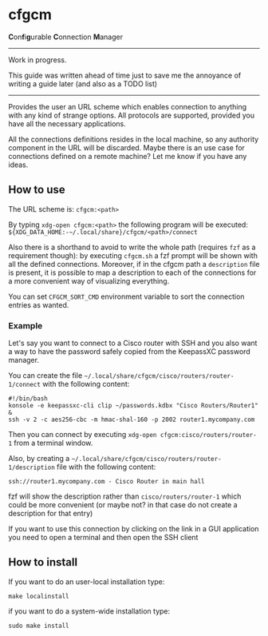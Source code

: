 # cfgcm

**C**on**f**i**g**urable **C**onnection **M**anager

---

Work in progress.

This guide was written ahead of time just to save me the annoyance of writing a
guide later (and also as a TODO list)

---

Provides the user an URL scheme which enables connection to anything with any
kind of strange options. All protocols are supported, provided you have all the
necessary applications.

All the connections definitions resides in the local machine, so any authority
component in the URL will be discarded. Maybe there is an use case for
connections defined on a remote machine? Let me know if you have any ideas.

## How to use

The URL scheme is: `cfgcm:<path>`

By typing `xdg-open cfgcm:<path>` the following program will be executed:
`${XDG_DATA_HOME:-~/.local/share}/cfgcm/<path>/connect`

Also there is a shorthand to avoid to write the whole path (requires `fzf` as a
requirement though): by executing `cfgcm.sh` a fzf prompt will be shown with
all the defined connections. Moreover, if in the cfgcm path a `description`
file is present, it is possible to map a description to each of the connections
for a more convenient way of visualizing everything.

You can set `CFGCM_SORT_CMD` environment variable to sort the connection
entries as wanted.

### Example

Let's say you want to connect to a Cisco router with SSH and you also want a
way to have the password safely copied from the KeepassXC password manager.

You can create the file `~/.local/share/cfgcm/cisco/routers/router-1/connect`
with the following content:

    #!/bin/bash
    konsole -e keepassxc-cli clip ~/passwords.kdbx "Cisco Routers/Router1" &
    ssh -v 2 -c aes256-cbc -m hmac-shal-160 -p 2002 router1.mycompany.com

Then you can connect by executing `xdg-open cfgcm:cisco/routers/router-1` from
a terminal window.

Also, by creating a `~/.local/share/cfgcm/cisco/routers/router-1/description`
file with the following content:

    ssh://router1.mycompany.com - Cisco Router in main hall

fzf will show the description rather than `cisco/routers/router-1` which could
be more convenient (or maybe not? in that case do not create a description for
that entry)

If you want to use this connection by clicking on the link in a GUI application
you need to open a terminal and then open the SSH client

## How to install

If you want to do an user-local installation type:

    make localinstall

if you want to do a system-wide installation type:

    sudo make install

